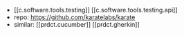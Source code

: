 
- [[c.software.tools.testing]] [[c.software.tools.testing.api]]
- repo: https://github.com/karatelabs/karate
- similar: [[prdct.cucumber]] [[prdct.gherkin]]